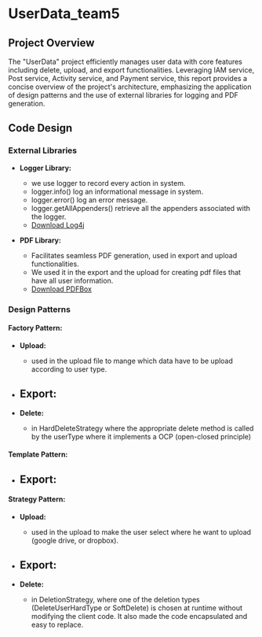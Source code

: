 # UserData_team5

## Project Overview

The "UserData" project efficiently manages user data with core features including delete, upload, and export functionalities. Leveraging IAM service, Post service, Activity service, and Payment service, this report provides a concise overview of the project's architecture, emphasizing the application of design patterns and the use of external libraries for logging and PDF generation.

## Code Design

### External Libraries

- **Logger Library:**
  - we use  logger to record every action in system.
  - logger.info() log an informational message in system.
  - logger.error() log an error message.
  - logger.getAllAppenders() retrieve all the appenders associated with the logger.
  - [Download Log4j](https://www.apache.org/dyn/closer.cgi/logging/log4j/1.2.17/log4j-1.2.17.zip)

- **PDF Library:**
  - Facilitates seamless PDF generation, used in export and upload functionalities.
  - We used it in the export and the upload for creating pdf files that have all user information.
  - [Download PDFBox](https://www.apache.org/dyn/closer.lua/pdfbox/3.0.1/pdfbox-app-3.0.1.jar)

### Design Patterns

#### Factory Pattern:

- **Upload:**
  - used in the upload file to mange which data have to be upload according to user type.

- **Export:**
  - 

- **Delete:**
  - in HardDeleteStrategy where the appropriate delete method is called by the userType where it implements a OCP (open-closed principle) 

#### Template Pattern:

- **Export:**
  - 

#### Strategy Pattern:

- **Upload:**
  - used in the upload to make the user select where he want to upload (google drive, or dropbox).

- **Export:**
  - 

- **Delete:**
  - in DeletionStrategy, where one of the deletion types (DeleteUserHardType or SoftDelete) is chosen at runtime without modifying the client code.
    It also made the code encapsulated and easy to replace.



